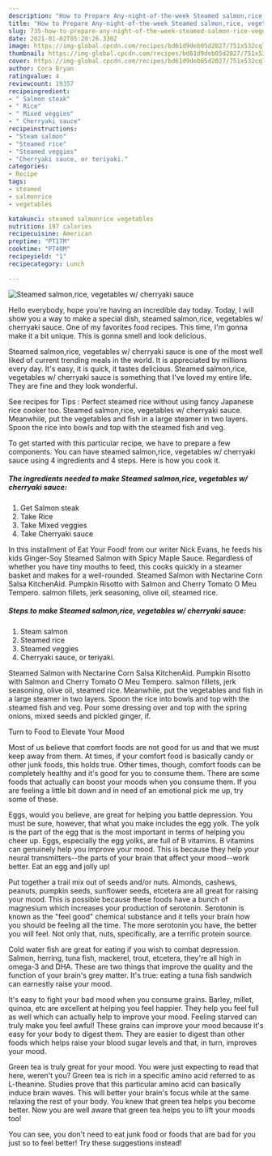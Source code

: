```yaml
---
description: "How to Prepare Any-night-of-the-week Steamed salmon,rice, vegetables w/ cherryaki sauce"
title: "How to Prepare Any-night-of-the-week Steamed salmon,rice, vegetables w/ cherryaki sauce"
slug: 735-how-to-prepare-any-night-of-the-week-steamed-salmon-rice-vegetables-w-cherryaki-sauce
date: 2021-01-02T05:20:26.330Z
image: https://img-global.cpcdn.com/recipes/bd61d9deb05d2027/751x532cq70/steamed-salmonrice-vegetables-w-cherryaki-sauce-recipe-main-photo.jpg
thumbnail: https://img-global.cpcdn.com/recipes/bd61d9deb05d2027/751x532cq70/steamed-salmonrice-vegetables-w-cherryaki-sauce-recipe-main-photo.jpg
cover: https://img-global.cpcdn.com/recipes/bd61d9deb05d2027/751x532cq70/steamed-salmonrice-vegetables-w-cherryaki-sauce-recipe-main-photo.jpg
author: Cora Bryan
ratingvalue: 4
reviewcount: 19357
recipeingredient:
- " Salmon steak"
- " Rice"
- " Mixed veggies"
- " Cherryaki sauce"
recipeinstructions:
- "Steam salmon"
- "Steamed rice"
- "Steamed veggies"
- "Cherryaki sauce, or teriyaki."
categories:
- Recipe
tags:
- steamed
- salmonrice
- vegetables

katakunci: steamed salmonrice vegetables 
nutrition: 197 calories
recipecuisine: American
preptime: "PT17M"
cooktime: "PT40M"
recipeyield: "1"
recipecategory: Lunch

---
```



![Steamed salmon,rice, vegetables w/ cherryaki sauce](https://img-global.cpcdn.com/recipes/bd61d9deb05d2027/751x532cq70/steamed-salmonrice-vegetables-w-cherryaki-sauce-recipe-main-photo.jpg)

Hello everybody, hope you're having an incredible day today. Today, I will show you a way to make a special dish, steamed salmon,rice, vegetables w/ cherryaki sauce. One of my favorites food recipes. This time, I'm gonna make it a bit unique. This is gonna smell and look delicious.

Steamed salmon,rice, vegetables w/ cherryaki sauce is one of the most well liked of current trending meals in the world. It is appreciated by millions every day. It's easy, it is quick, it tastes delicious. Steamed salmon,rice, vegetables w/ cherryaki sauce is something that I've loved my entire life. They are fine and they look wonderful.

See recipes for Tips : Perfect steamed rice without using fancy Japanese rice cooker too. Steamed salmon,rice, vegetables w/ cherryaki sauce. Meanwhile, put the vegetables and fish in a large steamer in two layers. Spoon the rice into bowls and top with the steamed fish and veg.


To get started with this particular recipe, we have to prepare a few components. You can have steamed salmon,rice, vegetables w/ cherryaki sauce using 4 ingredients and 4 steps. Here is how you cook it.

<!--inarticleads1-->

##### The ingredients needed to make Steamed salmon,rice, vegetables w/ cherryaki sauce:

1. Get  Salmon steak
1. Take  Rice
1. Take  Mixed veggies
1. Take  Cherryaki sauce


In this installment of Eat Your Food! from our writer Nick Evans, he feeds his kids Ginger-Soy Steamed Salmon with Spicy Maple Sauce. Regardless of whether you have tiny mouths to feed, this cooks quickly in a steamer basket and makes for a well-rounded. Steamed Salmon with Nectarine Corn Salsa KitchenAid. Pumpkin Risotto with Salmon and Cherry Tomato O Meu Tempero. salmon fillets, jerk seasoning, olive oil, steamed rice. 

<!--inarticleads2-->

##### Steps to make Steamed salmon,rice, vegetables w/ cherryaki sauce:

1. Steam salmon
1. Steamed rice
1. Steamed veggies
1. Cherryaki sauce, or teriyaki.


Steamed Salmon with Nectarine Corn Salsa KitchenAid. Pumpkin Risotto with Salmon and Cherry Tomato O Meu Tempero. salmon fillets, jerk seasoning, olive oil, steamed rice. Meanwhile, put the vegetables and fish in a large steamer in two layers. Spoon the rice into bowls and top with the steamed fish and veg. Pour some dressing over and top with the spring onions, mixed seeds and pickled ginger, if. 

Turn to Food to Elevate Your Mood


Most of us believe that comfort foods are not good for us and that we must keep away from them. At times, if your comfort food is basically candy or other junk foods, this holds true. Other times, though, comfort foods can be completely healthy and it's good for you to consume them. There are some foods that actually can boost your moods when you consume them. If you are feeling a little bit down and in need of an emotional pick me up, try some of these.

Eggs, would you believe, are great for helping you battle depression. You must be sure, however, that what you make includes the egg yolk. The yolk is the part of the egg that is the most important in terms of helping you cheer up. Eggs, especially the egg yolks, are full of B vitamins. B vitamins can genuinely help you improve your mood. This is because they help your neural transmitters--the parts of your brain that affect your mood--work better. Eat an egg and jolly up!

Put together a trail mix out of seeds and/or nuts. Almonds, cashews, peanuts, pumpkin seeds, sunflower seeds, etcetera are all great for raising your mood. This is possible because these foods have a bunch of magnesium which increases your production of serotonin. Serotonin is known as the "feel good" chemical substance and it tells your brain how you should be feeling all the time. The more serotonin you have, the better you will feel. Not only that, nuts, specifically, are a terrific protein source.

Cold water fish are great for eating if you wish to combat depression. Salmon, herring, tuna fish, mackerel, trout, etcetera, they're all high in omega-3 and DHA. These are two things that improve the quality and the function of your brain's grey matter. It's true: eating a tuna fish sandwich can earnestly raise your mood. 

It's easy to fight your bad mood when you consume grains. Barley, millet, quinoa, etc are excellent at helping you feel happier. They help you feel full as well which can actually help to improve your mood. Feeling starved can truly make you feel awful! These grains can improve your mood because it's easy for your body to digest them. They are easier to digest than other foods which helps raise your blood sugar levels and that, in turn, improves your mood.

Green tea is truly great for your mood. You were just expecting to read that here, weren't you? Green tea is rich in a specific amino acid referred to as L-theanine. Studies prove that this particular amino acid can basically induce brain waves. This will better your brain's focus while at the same relaxing the rest of your body. You knew that green tea helps you become better. Now you are well aware that green tea helps you to lift your moods too!

You can see, you don't need to eat junk food or foods that are bad for you just so to feel better! Try  these suggestions  instead!


